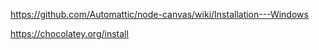 https://github.com/Automattic/node-canvas/wiki/Installation---Windows

https://chocolatey.org/install
